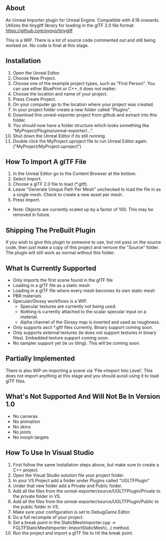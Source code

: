 ## About

An Unreal Importer plugin for Unreal Engine. Compatible with 4.18 onwards. Utilizes the tinygltf library for loading in the glTF 2.0 file format: https://github.com/syoyo/tinygltf

This is a WIP. There is a lot of source code commented out and still being worked on. No code is final at this stage.

## Installation

1. Open the Unreal Editor.
1. Choose New Project.
1. Choose one of the example project types, such as "First Person". You can use either BluePrint or C++, it does not matter.
1. Choose the location and name of your project.
1. Press Create Project.
1. On your computer go to the location where your project was created.
1. In your project folder create a new folder called "Plugins".
1. Download this unreal-exporter project from github and extract into this folder.
1. You should now have a folder structure which looks something like "MyProject/Plugins/unreal-exporter/...".
1. Shut down the Unreal Editor if its still running.
1. Double click the MyProject.uproject file to run Unreal Editor again. ("MyProject/MyProject.uproject")

## How To Import A glTF File

1. In the Unreal Editor go to the Content Browser at the bottom.
1. Select Import.
1. Choose a glTF 2.0 file to load (*.gltf).
1. Leave "Generate Unique Path Per Mesh" unchecked to load the file in as a single mesh. Check to create a new asset per mesh.
1. Press Import.

- Note: Objects are currently scaled up by a factor of 100. This may be removed in future.

## Shipping The PreBuilt Plugin

If you wish to give this plugin to someone to use, but not pass on the source code, then just make a copy of this project and remove the "Source" folder. The plugin will still work as normal without this folder.

## What Is Currently Supported

- Only imports the first scene found in the glTF file
- Loading in a glTF file as a static mesh
- Loading in a glTF file where every mesh becomes its own static mesh
- PBR materials
- Specular/Glossy workflows is a WIP.
	- Specular textures are currently not being used. 
	- Nothing is currently attached to the scalar specular input on a material. 
	- Alpha channel of the Glossy map is inverted and used as roughness.
- Only supports ascii *.gltf files currently. Binary support coming soon.
- Only supports external textures (ie does not support textures in binary files). Embedded texture support coming soon.
- No sampler support yet (ie uv tiling). This will be coming soon.

## Partially Implemented

There is also WIP on importing a scene via 'File->Import Into Level'. This does not import anything at this stage and you should avoid using it to load glTF files.

## What's Not Supported And Will Not Be In Version 1.0

- No cameras
- No animation
- No skins
- No joints
- No morph targets

## How To Use In Visual Studio

1. First follow the same Installation steps above, but make sure to create a C++ project.
1. Open the Visual Studio solution file your project folder.
1. In your VS Project add a folder under Plugins called "UGLTFPlugin"
1. Under that new folder add a Private and Public folder.
1. Add all the files from the unreal-exporter/source/UGLTFPlugin/Private to the private folder in VS.
1. Add all the files from the unreal-exporter/source/UGLTFPlugin/Public to the public folder in VS.
1. Make sure your configuration is set to DebugGame Editor.
1. Do a full recompile of your project.
1. Set a break point in the StaticMeshImporter.cpp -> FGLTFStaticMeshImporter::ImportStaticMesh(...) method.
1. Run the project and import a glTF file to hit the break point.

